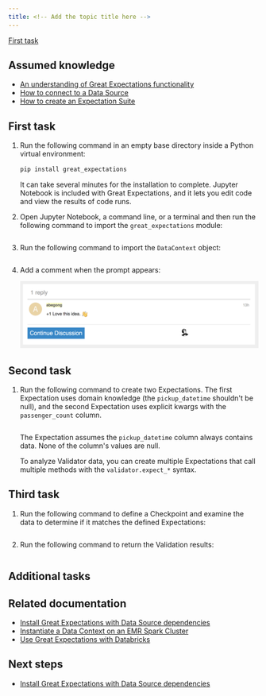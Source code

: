 ```yaml
---
title: <!-- Add the topic title here -->
---
```


<!-- Provide a meaningful overview here. Tell the user what they will accomplish and what value it provides. Use second person rather than first person — you instead of we. Address the reader as you, and assume that the reader is the person who's doing the tasks that you're documenting. Limit your introductory statement to two or three sentences. -->

<!-- To link to a specific section within this template, use the format provided in the following example. -->

[First task](#first-task)

## Assumed knowledge

<!-- List the existing knowledge a user should have before they start the tutorial. Link to relevant information if it's available. What follows is an example provided for your reference. If existing knowledge isn't required, remove this section.-->

- [An understanding of Great Expectations functionality](../guides/setup/setup_overview.md)
- [How to connect to a Data Source](../guides/connecting_to_your_data/connect_to_data_lp.md)
- [How to create an Expectation Suite](../guides/expectations/create_expectations_overview.md)

## First task 

<!-- Update the task heading. Use sentence case for headings and titles and avoid using -ing verb forms (gerunds) in headings or titles. Section headings should describe the type of content that's in the section. For example, Create an instance. For more information about the correct heading format, see [Headings and titles](https://developers.google.com/style/headings).-->

<!-- In a numbered list, describe what the user must do to accomplish the task successfully. Avoid long narrative descriptions of functionality and behaviour. If the behaviour is obvious, it doesn't need to be described. Provide users with only the information they need to know. When necessary, provide or link to code samples. What follows is an example provided for your reference. -->

1. Run the following command in an empty base directory inside a Python virtual environment:

    ```bash title="Terminal input"
    pip install great_expectations
    ```

    It can take several minutes for the installation to complete. Jupyter Notebook is included with Great Expectations, and it lets you edit code and view the results of code runs.

2. Open Jupyter Notebook, a command line, or a terminal and then run the following command to import the `great_expectations` module:

    ```python name="tutorials/quickstart/quickstart.py import_gx"
    ```

3. Run the following command to import the `DataContext` object:

    ```python name="tutorials/quickstart/quickstart.py get_context"
    ```
4. Add a comment when the prompt appears:

    ![Response dialog](../team_templates/images/comments_box_with_comment.png)

    <!-- To include images in procedure steps, or elsewhere in this template, add them to the images sub-folder in the `team_templates` folder and use underscores as delimiters in the filename. For example, `comments_box_with_comment`. Use the .png format for images. Use images sparingly.  -->

## Second task

<!-- If necessary, add a secondary task here. Use the same format that you used in the first task. What follows is an example provided for your reference. -->

1. Run the following command to create two Expectations. The first Expectation uses domain knowledge (the `pickup_datetime` shouldn't be null), and the second Expectation uses explicit kwargs with the `passenger_count` column. 

    ```python name="tutorials/quickstart/quickstart.py create_expectation"
    ```
    The Expectation assumes the `pickup_datetime` column always contains data.  None of the column's values are null.

    To analyze Validator data, you can create multiple Expectations that call multiple methods with the `validator.expect_*` syntax.

## Third task

<!-- If necessary, add a tertiary task here. Use the same format that you used in the first task. What follows is an example provided for your reference. -->

1. Run the following command to define a Checkpoint and examine the data to determine if it matches the defined Expectations: 

    ```python name="tutorials/quickstart/quickstart.py create_checkpoint"
    ```

2. Run the following command to return the Validation results:

    ```python name="tutorials/quickstart/quickstart.py run_checkpoint"
    ```

## Additional tasks

<!-- If necessary, continue adding tasks following the format you used in the first, second, and third tasks. If there aren't any additional tasks, remove this section. -->

## Related documentation

<!-- List the secondary resources that can help a user get a better understanding of the subject matter discussed in this tutorial. Don't add an introductory statement for the list. If a user needs to complete additional tasks to complete this process, use a Next steps section instead. What follows is an example provided for your reference. If there aren't any related documents, remove this section.-->

- [Install Great Expectations with Data Source dependencies](../guides/setup/installation/install_gx.md)
- [Instantiate a Data Context on an EMR Spark Cluster](../deployment_patterns/how_to_instantiate_a_data_context_on_an_emr_spark_cluster.md)
- [Use Great Expectations with Databricks](../tutorials/getting_started/how_to_use_great_expectations_in_databricks.md)

## Next steps

<!-- If this tutorial is the first step in a process and there are other tasks the user must complete to finish the process, list the topics here with links to the relevant information. If you want to link to related information, use a Related topics section instead. Don't add an introductory statement for the list. What follows is an example provided for your reference. If there aren't next steps, remove this section.-->

- [Install Great Expectations with Data Source dependencies](../guides/setup/installation/install_gx.md)